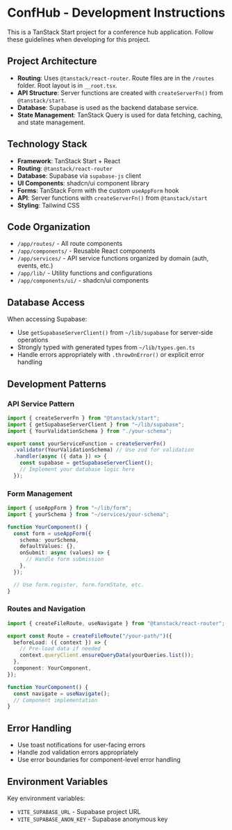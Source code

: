 # ConfHub - Development Instructions

This is a TanStack Start project for a conference hub application. Follow these guidelines when developing for this project.

## Project Architecture

- **Routing**: Uses `@tanstack/react-router`. Route files are in the `/routes` folder. Root layout is in `__root.tsx`.
- **API Structure**: Server functions are created with `createServerFn()` from `@tanstack/start`.
- **Database**: Supabase is used as the backend database service.
- **State Management**: TanStack Query is used for data fetching, caching, and state management.

## Technology Stack

- **Framework**: TanStack Start + React
- **Routing**: `@tanstack/react-router`
- **Database**: Supabase via `supabase-js` client
- **UI Components**: shadcn/ui component library
- **Forms**: TanStack Form with the custom `useAppForm` hook
- **API**: Server functions with `createServerFn()` from `@tanstack/start`
- **Styling**: Tailwind CSS

## Code Organization

- `/app/routes/` - All route components
- `/app/components/` - Reusable React components
- `/app/services/` - API service functions organized by domain (auth, events, etc.)
- `/app/lib/` - Utility functions and configurations
- `/app/components/ui/` - shadcn/ui components

## Database Access

When accessing Supabase:

- Use `getSupabaseServerClient()` from `~/lib/supabase` for server-side operations
- Strongly typed with generated types from `~/lib/types.gen.ts`
- Handle errors appropriately with `.throwOnError()` or explicit error handling

## Development Patterns

### API Service Pattern

```typescript
import { createServerFn } from "@tanstack/start";
import { getSupabaseServerClient } from "~/lib/supabase";
import { YourValidationSchema } from "./your-schema";

export const yourServiceFunction = createServerFn()
  .validator(YourValidationSchema) // Use zod for validation
  .handler(async ({ data }) => {
    const supabase = getSupabaseServerClient();
    // Implement your database logic here
  });
```

### Form Management

```typescript
import { useAppForm } from "~/lib/form";
import { yourSchema } from "~/services/your-schema";

function YourComponent() {
  const form = useAppForm({
    schema: yourSchema,
    defaultValues: {},
    onSubmit: async (values) => {
      // Handle form submission
    },
  });

  // Use form.register, form.formState, etc.
}
```

### Routes and Navigation

```typescript
import { createFileRoute, useNavigate } from "@tanstack/react-router";

export const Route = createFileRoute("/your-path/")({
  beforeLoad: ({ context }) => {
    // Pre-load data if needed
    context.queryClient.ensureQueryData(yourQueries.list());
  },
  component: YourComponent,
});

function YourComponent() {
  const navigate = useNavigate();
  // Component implementation
}
```

## Error Handling

- Use toast notifications for user-facing errors
- Handle zod validation errors appropriately
- Use error boundaries for component-level error handling

## Environment Variables

Key environment variables:

- `VITE_SUPABASE_URL` - Supabase project URL
- `VITE_SUPABASE_ANON_KEY` - Supabase anonymous key
